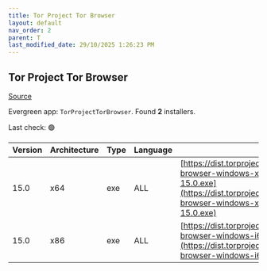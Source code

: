 ```yaml
---
title: Tor Project Tor Browser
layout: default
nav_order: 2
parent: T
last_modified_date: 29/10/2025 1:26:23 PM
---
```


## Tor Project Tor Browser

[Source](https://www.torproject.org/)

Evergreen app: `TorProjectTorBrowser`. Found **2** installers.

Last check: 🟢

| Version | Architecture | Type | Language | URI                                                                                                                                                                                  |
| ------- | ------------ | ---- | -------- | ------------------------------------------------------------------------------------------------------------------------------------------------------------------------------------ |
| 15.0    | x64          | exe  | ALL      | [https://dist.torproject.org/torbrowser/15.0/tor-browser-windows-x86_64-portable-15.0.exe](https://dist.torproject.org/torbrowser/15.0/tor-browser-windows-x86_64-portable-15.0.exe) |
| 15.0    | x86          | exe  | ALL      | [https://dist.torproject.org/torbrowser/15.0/tor-browser-windows-i686-portable-15.0.exe](https://dist.torproject.org/torbrowser/15.0/tor-browser-windows-i686-portable-15.0.exe)     |
